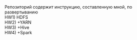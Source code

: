 Репозиторий содержит инструкцию, составленную мной, по развертыванию  
HW1) HDFS  
HW2) +YARN  
HW3) +Hive  
HW4) +Spark  
